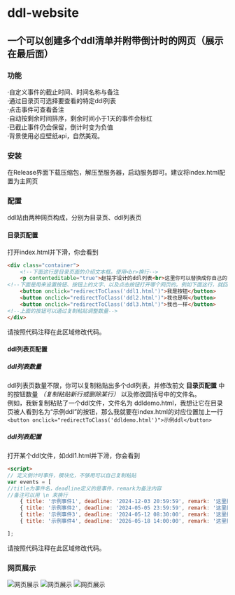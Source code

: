 # ddl-website
## 一个可以创建多个ddl清单并附带倒计时的网页（展示在最后面）
### 功能
·自定义事件的截止时间、时间名称与备注<br>
·通过目录页可选择要查看的特定ddl列表<br>
·点击事件可查看备注<br>
·自动按剩余时间排序，剩余时间小于1天的事件会标红<br>
·已截止事件仍会保留，倒计时变为负值<br>
·背景使用必应壁纸api，自然美观。<br>

### 安装
在Release界面下载压缩包，解压至服务器，启动服务即可。建议将index.html配置为主网页

### 配置
ddl站由两种网页构成，分别为目录页、ddl列表页

#### 目录页配置
打开index.html并下滑，你会看到
```html
<div class="container">
    <!--下面这行是目录页面的介绍文本框。使用<br>换行-->
    <p contenteditable="true">赵铭宇设计的ddl列表<br>这里你可以替换成你自己的简介<br>点击某个事项将弹出其对应的具体内容备注<br>君子协定，使用时候请标注我的名字赵铭宇</p>
<!--下面是用来设置按钮、按钮上的文字、以及点击按钮打开哪个网页的。例如下面这行，就回生成一个上面写着我是按钮四个字的按钮，点击后会打开同目录下的ddl1.html网页-->
    <button onclick="redirectToClass('ddl1.html')">我是按钮</button>
    <button onclick="redirectToClass('ddl2.html')">我也是啊</button>
    <button onclick="redirectToClass('ddl3.html')">我也一样</button>
<!--上面的按钮可以通过复制粘贴调整数量-->
</div>
```
请按照代码注释在此区域修改代码。

#### ddl列表页配置

##### ddl列表数量
ddl列表页数量不限，你可以复制粘贴出多个ddl列表，并修改前文 **目录页配置** 中的按钮数量 _（复制粘贴新行或删除某行）_  以及修改圆括号中的文件名。<br>
例如，我新复制粘贴了一个ddl文件，文件名为 ddldemo.html，我想让它在目录页被人看到名为“示例ddl”的按钮，那么我就要在index.html的对应位置加上一行<br>
`<button onclick="redirectToClass('ddldemo.html')">示例ddl</button>`

##### ddl列表配置
打开某个ddl文件，如ddl1.html并下滑，你会看到
```html
<script>
// 定义倒计时事件，模块化，不够用可以自己复制粘贴
var events = [
//title为事件名，deadline定义的是事件，remark为备注内容
//备注可以用 \n 来换行
    { title: '示例事件1', deadline: '2024-12-03 20:59:59', remark: '这里换成备注' },
    { title: '示例事件2', deadline: '2024-05-05 23:59:59', remark: '这里换成备注' },
    { title: '示例事件3', deadline: '2024-05-12 08:30:00', remark: '这里换成备注' },
    { title: '示例事件4', deadline: '2026-05-18 14:00:00', remark: '这里换成备注' },

];
```
请按照代码注释在此区域修改代码。

### 网页展示
![网页展示](https://github.com/Mr-data20/ddl-website/blob/main/demopicutre/picture1.jpg)
![网页展示](https://github.com/Mr-data20/ddl-website/blob/main/demopicutre/picture2.jpg)
![网页展示](https://github.com/Mr-data20/ddl-website/blob/main/demopicutre/picture3.jpg)
